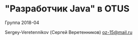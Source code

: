 # "Разработчик Java" в OTUS
Группа 2018-04

Sergey-Veretennikov (Сергей Веретенников)
oz-15@mail.ru
